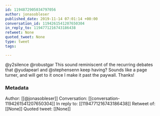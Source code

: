 ```yaml
---
id: 1194872905034797056
author: jonasobleser
published_date: 2019-11-14 07:01:14 +00:00
conversation_id: 1194261541207650304
in_reply_to: 1194771216743186438
retweet: None
quoted_tweet: None
type: tweet
tags:

---
```


@y2silence @robustgar This sound reminiscent of the recurring debates that @yudapearl and @stephensenn keep having? Sounds like a page turner, and will get to it once I make it past the paywall. Thanks!

### Metadata

Author: [[@jonasobleser]]
Conversation: [[conversation-1194261541207650304]]
In reply to: [[1194771216743186438]]
Retweet of: [[None]]
Quoted tweet: [[None]]
